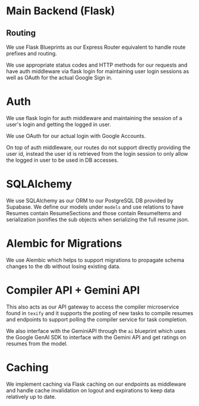 # Main Backend (Flask)

## Routing 
We use Flask Blueprints as our Express Router equivalent to handle route prefixes and routing.

We use appropriate status codes and HTTP methods for our requests and have auth middleware via flask login for maintaining user login sessions as well as OAuth for the actual Google Sign in.

# Auth 

We use flask login for auth middleware and maintaining the session of a user's login and getting the logged in user. 

We use OAuth for our actual login with Google Accounts.

On top of auth middleware, our routes do not support directly providing the user id, instead the user id is retrieved from the login session to only allow the logged in user to be used in DB accesses.

# SQLAlchemy

We use SQLAlchemy as our ORM to our PostgreSQL DB provided by Supabase. We define our models under `models` and use relations to have Resumes contain ResumeSections and those contain ResumeItems and serialization jsonifies the sub objects when serializing the full resume json.

# Alembic for Migrations
We use Alembic which helps to support migrations to propagate schema changes to the db without losing existing data.

# Compiler API + Gemini API

This also acts as our API gateway to access the compiler microservice found in `texify` and it supports the posting of new tasks to compile resumes and endpoints to support polling the compiler service for task completion.

We also interface with the GeminiAPI through the `ai` blueprint which uses the Google GenAI SDK to interface with the Gemini API and get ratings on resumes from the model.

# Caching

We implement caching via Flask caching on our endpoints as middleware and handle cache invalidation on logout and expirations to keep data relatively up to date.
